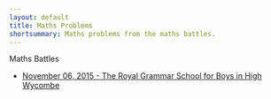 ```yaml
---
layout: default
title: Maths Problems
shortsummary: Maths problems from the maths battles.
---
```


Maths Battles
* [November 06, 2015 -  The Royal Grammar School for Boys in High Wycombe](/mathsbattles/2015_11_06_hw.html)
